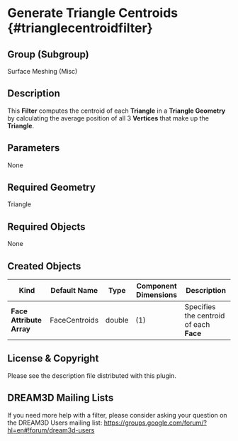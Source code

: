 Generate Triangle Centroids {#trianglecentroidfilter}
============

## Group (Subgroup) ##
Surface Meshing (Misc)

## Description ##
This **Filter** computes the centroid of each **Triangle** in a **Triangle Geometry** by calculating the average position of all 3 **Vertices** that make up the **Triangle**.

## Parameters ##
None

## Required Geometry ##
Triangle

## Required Objects ##
None

## Created Objects ##
| Kind | Default Name | Type | Component Dimensions | Description |
|------|--------------|-------------|---------|-----|
| **Face Attribute Array** | FaceCentroids | double | (1) | Specifies the centroid of each **Face** |


## License & Copyright ##

Please see the description file distributed with this plugin.

## DREAM3D Mailing Lists ##

If you need more help with a filter, please consider asking your question on the DREAM3D Users mailing list:
https://groups.google.com/forum/?hl=en#!forum/dream3d-users


